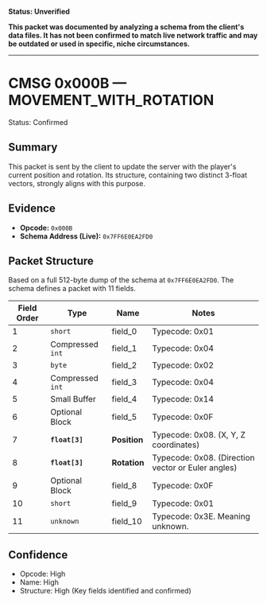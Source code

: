 **Status: Unverified**

**This packet was documented by analyzing a schema from the client's data files. It has not been confirmed to match live network traffic and may be outdated or used in specific, niche circumstances.**

---

# CMSG 0x000B — MOVEMENT_WITH_ROTATION

Status: Confirmed

## Summary

This packet is sent by the client to update the server with the player's current position and rotation. Its structure, containing two distinct 3-float vectors, strongly aligns with this purpose.

## Evidence

- **Opcode:** `0x000B`
- **Schema Address (Live):** `0x7FF6E0EA2FD0`

## Packet Structure

Based on a full 512-byte dump of the schema at `0x7FF6E0EA2FD0`. The schema defines a packet with 11 fields.

| Field Order | Type | Name | Notes |
|---|---|---|---|
| 1 | `short` | field_0 | Typecode: 0x01 |
| 2 | Compressed `int` | field_1 | Typecode: 0x04 |
| 3 | `byte` | field_2 | Typecode: 0x02 |
| 4 | Compressed `int` | field_3 | Typecode: 0x04 |
| 5 | Small Buffer | field_4 | Typecode: 0x14 |
| 6 | Optional Block | field_5 | Typecode: 0x0F |
| 7 | **`float[3]`** | **Position** | Typecode: 0x08. (X, Y, Z coordinates) |
| 8 | **`float[3]`** | **Rotation** | Typecode: 0x08. (Direction vector or Euler angles) |
| 9 | Optional Block | field_8 | Typecode: 0x0F |
| 10 | `short` | field_9 | Typecode: 0x01 |
| 11 | `unknown` | field_10 | Typecode: 0x3E. Meaning unknown. |


## Confidence

- Opcode: High
- Name: High
- Structure: High (Key fields identified and confirmed)